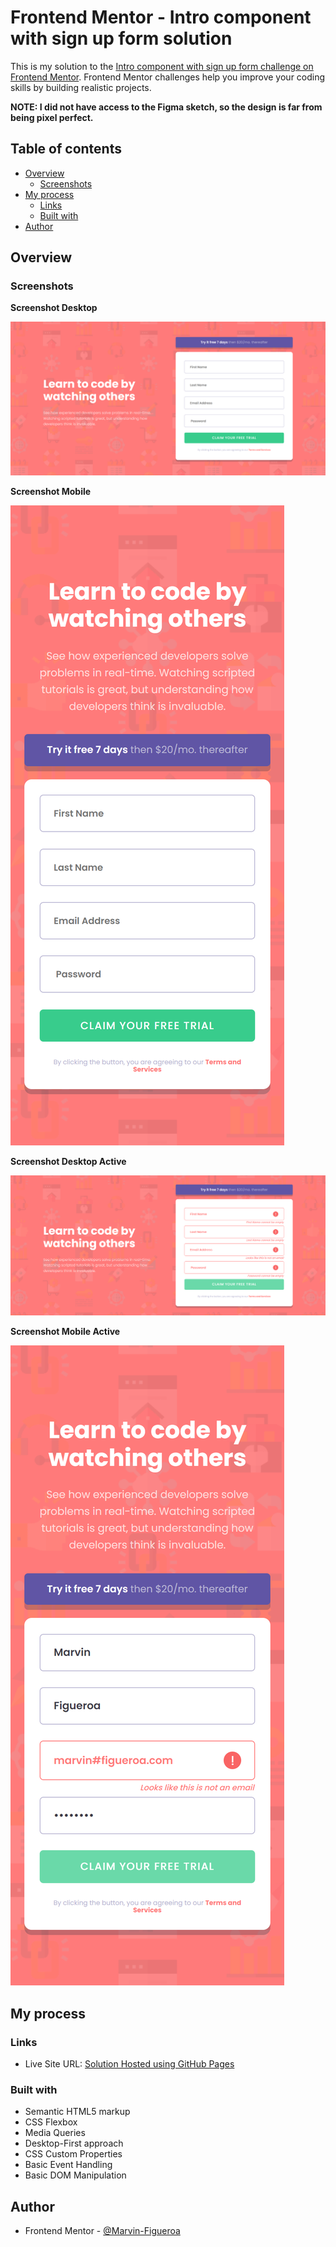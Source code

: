 # Frontend Mentor - Intro component with sign up form solution

This is my solution to the [Intro component with sign up form challenge on Frontend Mentor](https://www.frontendmentor.io/challenges/intro-component-with-signup-form-5cf91bd49edda32581d28fd1). Frontend Mentor challenges help you improve your coding skills by building realistic projects.

**NOTE: I did not have access to the Figma sketch, so the design is far from being pixel perfect.**

## Table of contents

- [Overview](#overview)
  - [Screenshots](#screenshots)
- [My process](#my-process)
  - [Links](#links)
  - [Built with](#built-with)
- [Author](#author)

## Overview

### Screenshots

**Screenshot Desktop**

![](./Screenshot-Desktop.png)

**Screenshot Mobile**

![](./Screenshot-Mobile.png)

**Screenshot Desktop Active**

![](./Screenshot-Desktop-Active.png)

**Screenshot Mobile Active**

![](./Screenshot-Mobile-Active.png)

## My process

### Links

- Live Site URL: [Solution Hosted using GitHub Pages](https://marvin-figueroa.github.io/intro-component-with-sign-up-form/)

### Built with

- Semantic HTML5 markup
- CSS Flexbox
- Media Queries
- Desktop-First approach
- CSS Custom Properties
- Basic Event Handling
- Basic DOM Manipulation

## Author

- Frontend Mentor - [@Marvin-Figueroa](https://www.frontendmentor.io/profile/Marvin-Figueroa)
